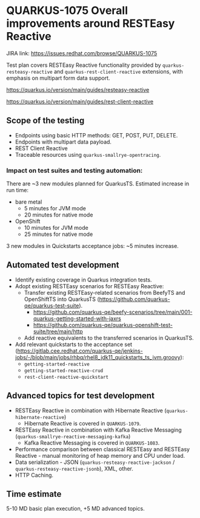 # QUARKUS-1075 Overall improvements around RESTEasy Reactive

JIRA link: https://issues.redhat.com/browse/QUARKUS-1075

Test plan covers RESTEasy Reactive functionality provided by `quarkus-resteasy-reactive` and `quarkus-rest-client-reactive` extensions,
with emphasis on multipart form data support.

https://quarkus.io/version/main/guides/resteasy-reactive

https://quarkus.io/version/main/guides/rest-client-reactive

## Scope of the testing
- Endpoints using basic HTTP methods: GET, POST, PUT, DELETE.
- Endpoints with multipart data payload.
- REST Client Reactive
- Traceable resources using `quarkus-smallrye-opentracing`.

### Impact on test suites and testing automation:
There are ~3 new modules planned for QuarkusTS. Estimated increase in run time:
- bare metal
    - 5 minutes for JVM mode
    - 20 minutes for native mode
- OpenShift
    - 10 minutes for JVM mode
    - 25 minutes for native mode

3 new modules in Quickstarts acceptance jobs: ~5 minutes increase.

## Automated test development
- Identify existing coverage in Quarkus integration tests.
- Adopt existing RESTEasy scenarios for RESTEasy Reactive:
    - Transfer existing RESTEasy-related scenarios from BeefyTS and OpenShiftTS into QuarkusTS (https://github.com/quarkus-qe/quarkus-test-suite).
        - https://github.com/quarkus-qe/beefy-scenarios/tree/main/001-quarkus-getting-started-with-jaxrs
        - https://github.com/quarkus-qe/quarkus-openshift-test-suite/tree/main/http
    - Add reactive equivalents to the transferred scenarios in QuarkusTS.
- Add relevant quickstarts to the acceptance set (https://gitlab.cee.redhat.com/quarkus-qe/jenkins-jobs/-/blob/main/jobs/rhbq/rhel8_jdk11_quickstarts_ts_jvm.groovy):
    - `getting-started-reactive`
    - `getting-started-reactive-crud`
    - `rest-client-reactive-quickstart`

## Advanced topics for test development
- RESTEasy Reactive in combination with Hibernate Reactive (`quarkus-hibernate-reactive`)
    - Hibernate Reactive is covered in `QUARKUS-1079`.
- RESTEasy Reactive in combination with Kafka Reactive Messaging (`quarkus-smallrye-reactive-messaging-kafka`)
    - Kafka Reactive Messaging is covered in `QUARKUS-1083`.
- Performance comparison between classical RESTEasy and RESTEasy Reactive - manual monitoring of heap memory and CPU under load.
- Data serialization - JSON (`quarkus-resteasy-reactive-jackson` / `quarkus-resteasy-reactive-jsonb`), XML, other.
- HTTP Caching.

## Time estimate
5-10 MD basic plan execution, +5 MD advanced topics.
